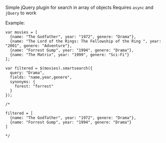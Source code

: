 Simple jQuery plugin for search in array of objects
Requires `async` and `jQuery` to work

Example:

```
var movies = [
  {name: "The Godfather", year: "1972", genere: "Drama"},
  {name: "The Lord of the Rings: The Fellowship of the Ring ", year: "2001", genere: "Adventure"},
  {name: "Forrest Gump", year: "1994", genere: "Drama"},
  {name: "The Matrix", year: "1999", genere: "Sci-Fi"}
];

var filtered = $(movies).smartsearch({
  query: "Drama",
  fields: "name,year,genere",
  synonyms: {
    forest: "forrest"
  }
});

/*

filtered = [
  {name: "The Godfather", year: "1972", genere: "Drama"},
  {name: "Forrest Gump", year: "1994", genere: "Drama"}
]

*/
```
